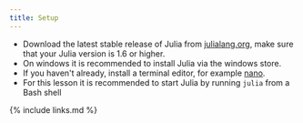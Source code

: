 ```yaml
---
title: Setup
---
```


- Download the latest stable release of Julia from [julialang.org](https://julialang.org/downloads/), make sure that your Julia version is 1.6 or higher.
- On windows it is recommended to install Julia via the windows store.
- If you haven't already, install a terminal editor, for example [nano](https://www.nano-editor.org/download.php).
- For this lesson it is recommended to start Julia by running `julia` from a Bash shell

{% include links.md %}
